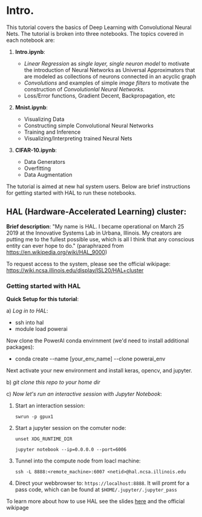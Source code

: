 # Intro.

This tutorial covers the basics of Deep Learning with Convolutional Neural Nets. The tutorial is broken into three notebooks. The topics covered in each notebook are:

1. **Intro.ipynb**: 

      - *Linear Regression* as _single layer, single neuron model_ to motivate the introduction of Neural Networks as Universal Approximators that are modeled as collections of neurons connected in an acyclic graph
      - _Convolutions_ and examples of simple _image filters_ to motivate the construction of _Convolutionlal Neural Networks._
      - Loss/Error functions, Gradient Decent, Backpropagation, etc

2. **Mnist.ipynb**: 

    - Visualizing Data
    - Constructing simple Convolutional Neural Networks
    - Training and Inference
    - Visualizing/Interpreting trained Neural Nets

3. **CIFAR-10.ipynb**: 

    - Data Generators
    - Overfitting
    - Data Augmentation



The tutorial is aimed at new hal system users. Below are brief instructions for getting started with HAL to run these notebooks.

## HAL (Hardware-Accelerated Learning) cluster:

**Brief description**: "My name is HAL. I became operational on March 25 2019 at the Innovative Systems Lab in Urbana, Illinois. 
My creators are putting me to the fullest possible use, which is all I think that any conscious entity can ever hope to do." 
(paraphrazed from https://en.wikipedia.org/wiki/HAL_9000)

To request access to the system, please see the official wikipage: https://wiki.ncsa.illinois.edu/display/ISL20/HAL+cluster


### Getting started with HAL

**Quick Setup for this tutorial**:

a) _Log in to HAL_:

- ssh into hal
- module load powerai

Now clone the PowerAI conda envirnment (we'd need to install additional packages): 

- conda create --name [your_env_name] --clone powerai_env

Next activate your new environment and install keras, opencv, and jupyter.

b) _git clone this repo to your home dir_


c) _Now let's run an interactive session with Jupyter Notebook_:

1. Start an interaction session: 
        
   `swrun -p gpux1`
2. Start a jupyter session on the comuter node:   
   
   `unset XDG_RUNTIME_DIR` 
   
   `jupyter notebook --ip=0.0.0.0 --port=6006`
   
3. Tunnel into the compute node from loacl machine:

    `ssh -L 8888:<remote_machine>:6007 <netid>@hal.ncsa.illinois.edu`
    
4. Direct your webbrowser to: `https://localhost:8888`. It will promt for a pass code, which can be found at `$HOME/.jupyter/.jupyter_pass`


To learn more about how to use HAL see the slides [here](http://www.ncsa.illinois.edu/assets/pdf/enabling/deep_learning_mri/hal/fall19/mu_start.pdf) 
and the official wikipage

